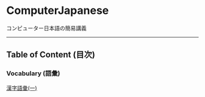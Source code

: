 # ComputerJapanese

コンピューター日本語の簡易講義

---

## Table of Content (目次)

### Vocabulary (語彙)

[漢字語彙(一)](<./語彙/[漢字語彙(一).md>)
